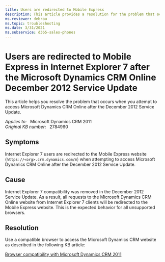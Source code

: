 ```yaml
---
title: Users are redirected to Mobile Express
description: This article provides a resolution for the problem that occurs when you attempt to access Microsoft Dynamics CRM Online after the December 2012 Service Update.
ms.reviewer: debrau
ms.topic: troubleshooting
ms.date: 3/31/2021
ms.subservice: d365-sales-phones
---
```

# Users are redirected to Mobile Express in Internet Explorer 7 after the Microsoft Dynamics CRM Online December 2012 Service Update

This article helps you resolve the problem that occurs when you attempt to access Microsoft Dynamics CRM Online after the December 2012 Service Update.

_Applies to:_ &nbsp; Microsoft Dynamics CRM 2011  
_Original KB number:_ &nbsp; 2784960

## Symptoms

Internet Explorer 7 users are redirected to the Mobile Express website (`https://<org>.crm.dynamics.com/m`) when attempting to access Microsoft Dynamics CRM Online after the December 2012 Service Update.

## Cause

Internet Explorer 7 compatibility was removed in the December 2012 Service Update. As a result, all requests to the Microsoft Dynamics CRM Online website from Internet Explorer 7 clients will be redirected to the Mobile Express website. This is the expected behavior for all unsupported browsers.

## Resolution

Use a compatible browser to access the Microsoft Dynamics CRM website as described in the following KB article:

[Browser compatibility with Microsoft Dynamics CRM 2011](https://support.microsoft.com/help/2784954)
